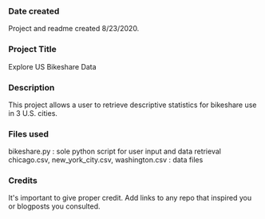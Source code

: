 ### Date created
Project and readme created 8/23/2020.

### Project Title
Explore US Bikeshare Data

### Description
This project allows a user to retrieve descriptive statistics for bikeshare use in 3 U.S. cities.

### Files used
bikeshare.py : sole python script for user input and data retrieval
chicago.csv, new_york_city.csv, washington.csv : data files


### Credits
It's important to give proper credit. Add links to any repo that inspired you or blogposts you consulted.
